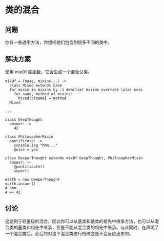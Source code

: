 # 类的混合

## 问题

你有一些通用方法，你想把他们包含到很多不同的类中。

## 解决方案

使用 mixOf 库函数，它会生成一个混合父类。

```
mixOf = (base, mixins...) ->
  class Mixed extends base
  for mixin in mixins by -1 #earlier mixins override later ones
    for name, method of mixin::
      Mixed::[name] = method
  Mixed

...

class DeepThought
  answer: ->
    42
    
class PhilosopherMixin
  pontificate: ->
    console.log "hmm..."
    @wise = yes

class DeeperThought extends mixOf DeepThought, PhilosopherMixin
  answer: ->
    @pontificate()
    super()
    
earth = new DeeperThought
earth.answer()
# hmm...
# => 42

```

## 讨论

这适用于轻量级的混合。因此你可以从基类和基类的祖先中继承方法，也可以从混合类的基类和祖先中继承，但是不能从混合类的祖先中继承。与此同时，在声明了一个混合类后，此后的对这个混合类进行的改变是不会反应出来的。

